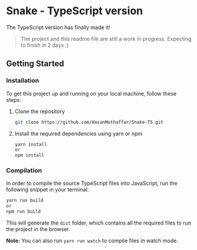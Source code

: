 # Snake - TypeScript version

The TypeScript version has finally made it! 

> The project and this readme file are still a work in progress. Expecting to finish in 2 days :)

## Getting Started

### Installation

To get this project up and running on your local machine, follow these steps:

1. Clone the repository
	```sh
	git clone https://github.com/HasanMothaffar/Snake-TS.git
	```

2. Install the required dependencies using yarn or npm
	```sh
	yarn install
	or
	npm install
	```

### Compilation

In order to compile the source TypeScript files into JavaScript, run the following snippet in your terminal:

```sh
yarn run build
or
npm run build
```

This will generate the ```dist``` folder, which contains all the required files to run the project in the browser.

**Note:** You can also run ```yarn run watch``` to compile files in watch mode.